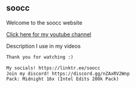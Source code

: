 ## soocc

Welcome to the soocc website

[Click here for my youtube channel](https://www.youtube.com/channel/UCaO5k5qvFP-w4cZX2u_LNWw)

Description I use in my videos
```markdown
Thank you for watching :)

My socials! https://linktr.ee/soocc
Join my discord! https://discord.gg/nZAxRV2Wnp
Pack: Midnight 16x (Intel Edits 200k Pack)
```
